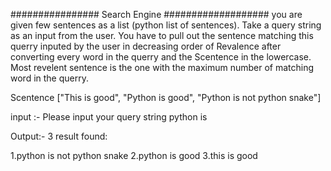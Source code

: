 ################ Search Engine ###################
you are given few sentences as a list (python list of sentences). Take a query string as an input from the user. You have to pull out the sentence matching this querry inputed by the user in decreasing order of Revalence after converting every word in the querry and the Scentence in the lowercase. Most revelent sentence is the one with the maximum number of matching word in the querry. 

Scentence ["This is good", "Python is good", "Python is not python snake"]

input :- 
Please input your query string python is 

Output:- 
3 result found:

1.python is not python snake 
2.python is good 
3.this is good  
